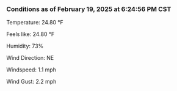 ### Conditions as of February 19, 2025 at 6:24:56 PM CST 

Temperature: 24.80 &deg;F

Feels like: 24.80 &deg;F

Humidity: 73%

Wind Direction: NE

Windspeed: 1.1 mph

Wind Gust: 2.2 mph


